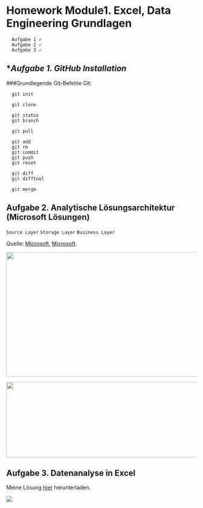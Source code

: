 # Homework Module1. Excel, Data Engineering Grundlagen
      Aufgabe 1 ✓
      Aufgabe 2 ✓
      Aufgabe 3 ✓

## **Aufgabe 1. GitHub Installation*

###Grundlegende Git-Befehle Git:

      git init

      git clone

      git status
      git branch

      git pull

      git add
      git rm
      git commit
      git push
      git reset

      git diff
      git difftool

      git merge

## **Aufgabe 2. Analytische Lösungsarchitektur (Microsoft Lösungen)**

``` Source Layer ```
``` Storage Layer ```
``` Business Layer ```

Quelle: [Microsoft](https://ms-f1-sites-02-we.azurewebsites.net/en-us/story/1642494564702299934-nagelgroup-azure-de), [Microsoft](https://learn.microsoft.com/en-us/power-bi/guidance/center-of-excellence-business-intelligence-solution-architecture).
<p>
<img src= "https://github.com/oksana-da/DE-101/blob/main/img/101.png" width="520" height="330">
</p>

<p>
<img src= "https://github.com/oksana-da/DE-101/blob/main/img/102.png" width="520" height="200">
</p>

## **Aufgabe 3. Datenanalyse in Excel**

Meine Lösung [hier](https://github.com/oksana-da/DE-101/blob/main/Module1/SolutionSuperStore.xlsx) herunterladen.

<p>
<img src= "https://github.com/oksana-da/DE-101/blob/main/img/103.png">
</p>
